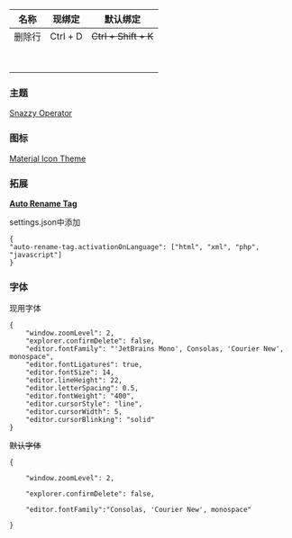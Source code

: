 | 名称   | 现绑定   | 默认绑定             |
| ------ | -------- | -------------------- |
| 删除行 | Ctrl + D | ~~Ctrl + Shift + K~~ |
|        |          |                      |
|        |          |                      |
|        |          |                      |
|        |          |                      |
|        |          |                      |
|        |          |                      |
|        |          |                      |
|        |          |                      |

### 主题

[Snazzy Operator](https://marketplace.visualstudio.com/items?itemName=aaronthomas.vscode-snazzy-operator)

### 图标

[Material Icon Theme](https://marketplace.visualstudio.com/items?itemName=PKief.material-icon-theme)

### 拓展

[**Auto Rename Tag**](https://marketplace.visualstudio.com/items?itemName=SimonSiefke.auto-rename-tag)

settings.json中添加

```
{
"auto-rename-tag.activationOnLanguage": ["html", "xml", "php", "javascript"]
}
```





### 字体

现用字体

```
{
    "window.zoomLevel": 2,
    "explorer.confirmDelete": false,
    "editor.fontFamily": "'JetBrains Mono', Consolas, 'Courier New', monospace",
    "editor.fontLigatures": true,
    "editor.fontSize": 14,
    "editor.lineHeight": 22,
    "editor.letterSpacing": 0.5,
    "editor.fontWeight": "400",
    "editor.cursorStyle": "line",
    "editor.cursorWidth": 5,
    "editor.cursorBlinking": "solid"
}
```

~~默认字体~~

```
{

	"window.zoomLevel": 2,

	"explorer.confirmDelete": false,

	"editor.fontFamily":"Consolas, 'Courier New', monospace"

}
```





